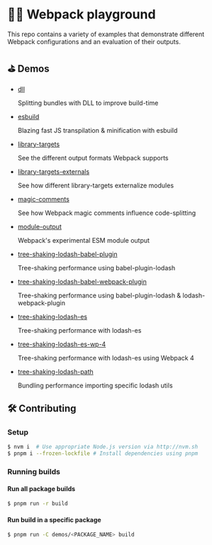 # 🤹‍♂️ Webpack playground

This repo contains a variety of examples that demonstrate different Webpack configurations and an evaluation of their outputs.


## ⛳️ Demos
<!-- demos:start -->
- [dll](/demos/dll)

	Splitting bundles with DLL to improve build-time

- [esbuild](/demos/esbuild)

	Blazing fast JS transpilation & minification with esbuild

- [library-targets](/demos/library-targets)

	See the different output formats Webpack supports

- [library-targets-externals](/demos/library-targets-externals)

	See how different library-targets externalize modules

- [magic-comments](/demos/magic-comments)

	See how Webpack magic comments influence code-splitting

- [module-output](/demos/module-output)

	Webpack's experimental ESM module output

- [tree-shaking-lodash-babel-plugin](/demos/tree-shaking-lodash-babel-plugin)

	Tree-shaking performance using babel-plugin-lodash

- [tree-shaking-lodash-babel-webpack-plugin](/demos/tree-shaking-lodash-babel-webpack-plugin)

	Tree-shaking performance using babel-plugin-lodash & lodash-webpack-plugin

- [tree-shaking-lodash-es](/demos/tree-shaking-lodash-es)

	Tree-shaking performance with lodash-es

- [tree-shaking-lodash-es-wp-4](/demos/tree-shaking-lodash-es-wp-4)

	Tree-shaking performance with lodash-es using Webpack 4

- [tree-shaking-lodash-path](/demos/tree-shaking-lodash-path)

	Bundling performance importing specific lodash utils
<!-- demos:end -->

## 🛠 Contributing

### Setup
```sh
$ nvm i  # Use appropriate Node.js version via http://nvm.sh
$ pnpm i --frozen-lockfile # Install dependencies using pnpm
```

### Running builds

#### Run all package builds
```sh
$ pnpm run -r build
```

#### Run build in a specific package
```sh
$ pnpm run -C demos/<PACKAGE_NAME> build
```
